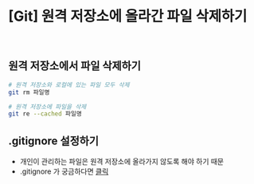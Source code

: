 # [Git] 원격 저장소에 올라간 파일 삭제하기

<br />

## **원격 저장소에서 파일 삭제하기**

```sh
# 원격 저장소와 로컬에 있는 파일 모두 삭제
git rm 파일명

# 원격 저장소에 파일을 삭제
git re --cached 파일명
```

## **.gitignore 설정하기**

- 개인이 관리하는 파일은 원격 저장소에 올라가지 않도록 해야 하기 때문
- .gitignore 가 궁금하다면 [클릭](./git-gitignore.md)
